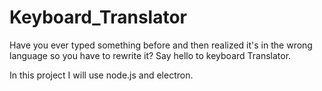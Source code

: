 # Keyboard_Translator
Have you ever typed something before and then realized it's in the wrong language so you have to rewrite it? Say hello to keyboard Translator.

In this project I will use node.js and electron.
